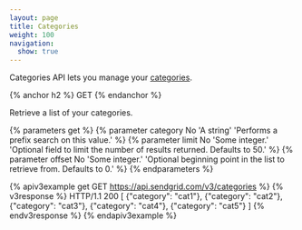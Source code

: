```yaml
---
layout: page
title: Categories
weight: 100
navigation:
  show: true
---
```


Categories API lets you manage your [categories]({{root_url}}/User_Guide/Email_Settings/categories.html).

{% anchor h2 %}
GET
{% endanchor %}

Retrieve a list of your categories.

{% parameters get %}
 {% parameter category No 'A string' 'Performs a prefix search on this value.' %}
 {% parameter limit No 'Some integer.' 'Optional field to limit the number of results returned. Defaults to 50.' %}
 {% parameter offset No 'Some integer.' 'Optional beginning point in the list to retrieve from. Defaults to 0.' %}
{% endparameters %}

{% apiv3example get GET https://api.sendgrid.com/v3/categories %}
{% v3response %}
HTTP/1.1 200
[
  {"category": "cat1"},
  {"category": "cat2"},
  {"category": "cat3"},
  {"category": "cat4"},
  {"category": "cat5"}
]
{% endv3response %}
{% endapiv3example %}